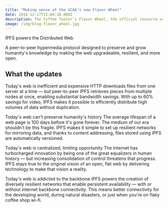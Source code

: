 ```yaml
---
title: "Making sense of the SCAA’s new Flavor Wheel"
date: 2016-12-17T15:04:10.000Z
description: The Coffee Taster’s Flavor Wheel, the official resource used by coffee tasters, has been revised for the first time this year.
image: /img/blog-flavor_wheel.jpg
---
```


IPFS powers the Distributed Web

A peer-to-peer hypermedia protocol designed to preserve and grow humanity's knowledge by making the web upgradeable, resilient, and more open.

## What the updates

Today's web is inefficient and expensive
HTTP downloads files from one server at a time — but peer-to-peer IPFS retrieves pieces from multiple nodes at once, enabling substantial bandwidth savings. With up to 60% savings for video, IPFS makes it possible to efficiently distribute high volumes of data without duplication.

Today's web can't preserve humanity's history
The average lifespan of a web page is 100 days before it's gone forever. The medium of our era shouldn't be this fragile. IPFS makes it simple to set up resilient networks for mirroring data, and thanks to content addressing, files stored using IPFS are automatically versioned.

Today's web is centralized, limiting opportunity
The Internet has turbocharged innovation by being one of the great equalizers in human history — but increasing consolidation of control threatens that progress. IPFS stays true to the original vision of an open, flat web by delivering technology to make that vision a reality.

Today's web is addicted to the backbone
IPFS powers the creation of diversely resilient networks that enable persistent availability — with or without internet backbone connectivity. This means better connectivity for the developing world, during natural disasters, or just when you're on flaky coffee shop wi-fi.
